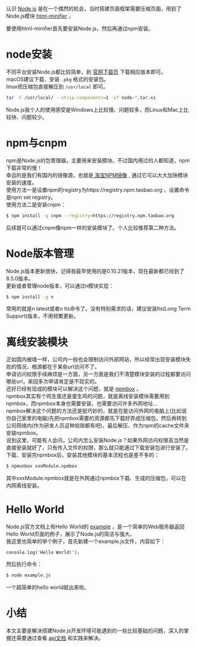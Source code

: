 
认识 [Node.js](https://nodejs.org) 是在一个偶然的机会，当时搭建页面框架需要压缩页面，用到了Node.js模块
[html-minifier](https://www.npmjs.com/package/html-minifier) 。
<!--more-->

要使用html-minifier首先要安装Node.js，然后再通过npm安装。  

# node安装
不同平台安装Node.js都比较简单，到 [官网下载页](https://nodejs.org/en/download) 下载相应版本即可。  
macOS建议下载、安装 `.pkg` 格式的安装包。  
linux把压缩包直接解压到 `/usr/local` 即可。  
```sh
tar -C /usr/local/ --strip-components=1 -xf node-*.tar.xz
```
Node.js我个人的使用感受是Windows上比较慢、问题较多，而Linux和Mac上比较快、问题较少。  

# npm与cnpm

npm是Node.js的包管理器，主要用来安装模块。不过国内用过的人都知道，npm下载非常的慢！\
幸运的是我们有国内的镜像源，也就是[ 淘宝NPM镜像](http://npm.taobao.org/)
, 通过它可以大大加快模块安装的速度。\
使用方法一是设置npm的registry为https://registry.npm.taobao.org
，设置命令是npm set registry。\
使用方法二是安装cnpm：

```bash
$ npm install -g cnpm --registry=https://registry.npm.taobao.org
```

后续就可以通过cnpm像npm一样的安装模块了。个人比较推荐第二种方法。

# Node版本管理

Node.js版本更新很快，记得我最早使用的是0.10.21版本，现在最新都已经到了8.5.0版本。\
更新或者管理node版本，可以通过n模块实现：

``` {.bash org-language="sh"}
$ npm install -g n
```

常用的就是n latest或者n lts命令了。没有特别需求的话，建议安装lts(Long
Term Support)版本，不用频繁更新。

# 离线安装模块

正如国内被墙一样，公司内一般也会限制访问外部网站，所以经常出现安装模块失败的情况，根源都在于某些url访问不了。\
申请访问权限手续麻烦是一方面，另一方面是我们不清楚模块安装的过程都要访问哪些url，来回多次申请肯定是不现实的。\
还好已经有现成的模块可以解决这个问题，就是
[npmbox](https://www.npmjs.com/package/npmbox) 。\
npmbox其实有个鸡生蛋还是蛋生鸡的问题，就是离线安装模块需要用到npmbox，而npmbox本身也需要安装，也需要访问许多外网地址...\
npmbox解决这个问题的方法还是挺巧妙的，就是在能访问外网的电脑上(比如说你自己家里的电脑)先把npmbox需要的资源都先下载好弄成压缩包，然后再转到公司网络内(作为研发人员这种权限都有吧)，最后解压、作为npm的cache文件夹安装npmbox。\
说到这里，可能有人会问，公司内怎么安装Node.js？如果外网访问权限高当然是直接安装就好了，只有传入文件的权限，那么就只能通过下载安装包进行安装了。\
下载、安装完npmbox后，安装其他模块的基本流程也是差不多的：

``` {.bash org-language="sh"}
$ npmunbox xxxModule.npmbox
```

其中xxxModule.npmbox就是在外网通过npmbox下载、生成的压缩包，可以在内网离线安装。

# Hello World

Node.js官方文档上有Hello World的
[example](https://nodejs.org/api/synopsis.html#synopsis_example)
，是一个简单的Web服务器返回Hello
World页面的例子，展示了Node.js的简洁与强大。\
我这里也简单的举个例子，首先新建一个example.js文件，内容如下：

``` {.javascript}
console.log('Hello World!');
```

然后执行命令：

``` {.bash org-language="sh"}
$ node example.js
```

一个超简单的hello world就出来啦。

# 小结

本文主要是解决搭建Node.js开发环境可能遇到的一些比较基础的问题，深入的掌握还需要通过查看
[api文档](https://nodejs.org/api/) 和实践来解决。
